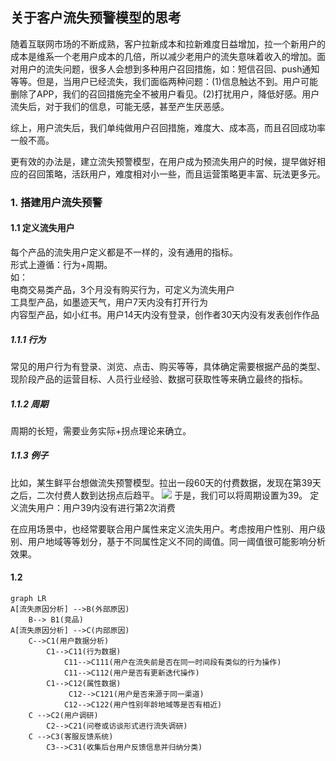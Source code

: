 ## 关于客户流失预警模型的思考
随着互联网市场的不断成熟，客户拉新成本和拉新难度日益增加，拉一个新用户的成本是维系一个老用户成本的几倍，所以减少老用户的流失意味着收入的增加。面对用户的流失问题，很多人会想到多种用户召回措施，如：短信召回、push通知等等。但是，当用户已经流失，我们面临两种问题：(1)信息触达不到。用户可能删除了APP，我们的召回措施完全不被用户看见。(2)打扰用户，降低好感。用户流失后，对于我们的信息，可能无感，甚至产生厌恶感。  

综上，用户流失后，我们单纯做用户召回措施，难度大、成本高，而且召回成功率一般不高。  

更有效的办法是，建立流失预警模型，在用户成为预流失用户的时候，提早做好相应的召回策略，活跃用户，难度相对小一些，而且运营策略更丰富、玩法更多元。  
>
### 1. 搭建用户流失预警
#### 1.1 定义流失用户
每个产品的流失用户定义都是不一样的，没有通用的指标。  
形式上遵循：行为+周期。  
如：    
电商交易类产品，3个月没有购买行为，可定义为流失用户   
工具型产品，如墨迹天气，用户7天内没有打开行为  
内容型产品，如小红书。用户14天内没有登录，创作者30天内没有发表创作作品  

##### 1.1.1 行为
常见的用户行为有登录、浏览、点击、购买等等，具体确定需要根据产品的类型、现阶段产品的运营目标、人员行业经验、数据可获取性等来确立最终的指标。

##### 1.1.2 周期
周期的长短，需要业务实际+拐点理论来确立。  

##### 1.1.3 例子
比如，某生鲜平台想做流失预警模型。拉出一段60天的付费数据，发现在第39天之后，二次付费人数到达拐点后趋平。
![](
https://ae02.alicdn.com/kf/U93cf5003545a44cbafa5adace7f8d6d7v.jpg)
于是，我们可以将周期设置为39。
定义流失用户：用户39内没有进行第2次消费

在应用场景中，也经常要联合用户属性来定义流失用户。考虑按用户性别、用户级别、用户地域等等划分，基于不同属性定义不同的阈值。同一阈值很可能影响分析效果。  
#### 1.2 

```mermaid
graph LR
A[流失原因分析] -->B(外部原因)
    B--> B1(竞品)
A[流失原因分析] -->C(内部原因)
    C-->C1(用户数据分析)
        C1-->C11(行为数据)
            C11-->C111(用户在流失前是否在同一时间段有类似的行为操作)
            C11-->C112(用户是否有更新迭代操作)
        C1-->C12(属性数据)
             C12-->C121(用户是否来源于同一渠道)
            C12-->C122(用户性别年龄地域等是否有相近)
    C -->C2(用户调研)
        C2-->C21(问卷或访谈形式进行流失调研)
    C -->C3(客服反馈系统)
        C3-->C31(收集后台用户反馈信息并归纳分类)
```



